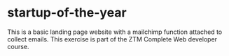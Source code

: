 # startup-of-the-year
This is a basic landing page website with a mailchimp function attached to collect emails. This exercise is part of the ZTM Complete Web developer course.
